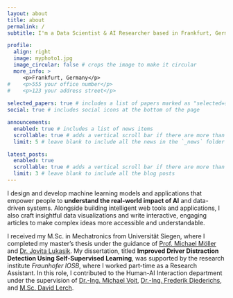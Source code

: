 ```yaml
---
layout: about
title: about
permalink: /
subtitle: I'm a Data Scientist & AI Researcher based in Frankfurt, Germany.

profile:
  align: right
  image: myphoto1.jpg
  image_circular: false # crops the image to make it circular
  more_info: >
     <p>Frankfurt, Germany</p>
#    <p>555 your office number</p>
#    <p>123 your address street</p>
    
selected_papers: true # includes a list of papers marked as "selected={true}"
social: true # includes social icons at the bottom of the page

announcements:
  enabled: true # includes a list of news items
  scrollable: true # adds a vertical scroll bar if there are more than 3 news items
  limit: 5 # leave blank to include all the news in the `_news` folder

latest_posts:
  enabled: true
  scrollable: true # adds a vertical scroll bar if there are more than 3 new posts items
  limit: 3 # leave blank to include all the blog posts
---
```


I design and develop machine learning models and applications that empower people to **understand the real-world impact of AI** and data-driven systems. Alongside building intelligent web tools and applications, I also craft insightful data visualizations and write interactive, engaging articles to make complex ideas more accessible and understandable.

I received my M.Sc. in Mechatronics from Universität Siegen, where I completed my master’s thesis under the guidance of [Prof. Michael Möller](https://sites.google.com/site/michaelmoellermath/) and [Dr. Jovita Lukasik](https://jovitalukasik.github.io/). My dissertation, titled **Improved Driver Distraction Detection Using Self-Supervised Learning**, was supported by the research institute *Fraunhofer IOSB*, where I worked part-time as a Research Assistant. In this role, I contributed to the Human-AI Interaction department under the supervision of [Dr.-Ing. Michael Voit](https://www.iosb.fraunhofer.de/en/press/press-releases/2024/human-ai-interaction-new-department-focus.html), [Dr.-Ing. Frederik Diederichs](https://www.iosb.fraunhofer.de/de/projekte-produkte/integrated-autonomous-driving-lab.html), and [M.Sc. David Lerch](https://scholar.google.com/citations?view_op=list_works&hl=de&hl=de&user=BDOfyn8AAAAJ).